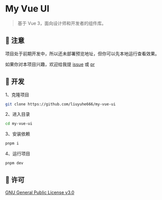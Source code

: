 # My Vue UI

> 基于 Vue 3，面向设计师和开发者的组件库。

## 📢 注意

项目处于前期开发中，所以还未部署预览地址，但你可以先本地运行查看效果。

如果你对本项目兴趣，欢迎给我提 [issue](https://github.com/liuyuhe666/my-vue-ui/issues) 或 [pr](https://github.com/liuyuhe666/my-vue-ui/pulls)

## 🎯 开发

1、克隆项目

```bash
git clone https://github.com/liuyuhe666/my-vue-ui
```

2、进入目录

```bash
cd my-vue-ui
```

3、安装依赖

```bash
pnpm i
```

4、运行项目

```bash
pnpm dev
```
## 🤗 许可

[GNU General Public License v3.0](https://github.com/liuyuhe666/my-vue-ui/blob/main/LICENSE)
